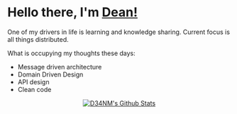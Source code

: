 # Hello there, I'm [Dean!](https://github.com/D34NM/)

One of my drivers in life is learning and knowledge sharing. Current focus is all things distributed.

What is occupying my thoughts these days:

- Message driven architecture
- Domain Driven Design
- API design
- Clean code

<p align="center">
  <a href="https://github.com/D34NM/github-readme-stats"><img alt="D34NM's Github Stats" src="https://github-readme-stats.vercel.app/api?username=D34NM&count_private=true&show_icons=true&theme=dracula"/></a>
</p>
